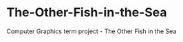 The-Other-Fish-in-the-Sea
=========================

Computer Graphics term project - The Other Fish in the Sea
